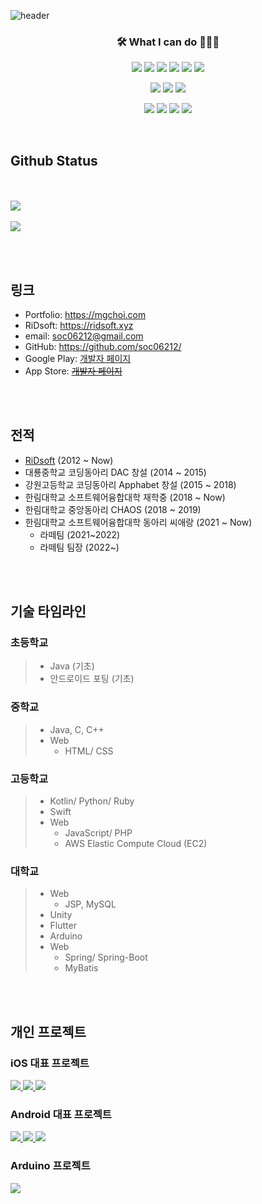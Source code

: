 ![header](https://capsule-render.vercel.app/api?type=waving&color=33691e&height=300&section=header&text=Myung%20Geun%20Choi&fontSize=64&fontColor=c5e1a5&animtaion=fadeIn)

<h3 align="center">🛠 What I can do 👨🏻‍💻</h3>
<p align="center">
  <a href="https://developer.apple.com/kr/swift/"><img src="https://img.shields.io/badge/Swift-FA7343?style=flat&logo=Swift&logoColor=white" /></a>
  <a href="https://kotlinlang.org"><img src="https://img.shields.io/badge/Kotlin-7F52FF?style=flat&logo=Kotlin&logoColor=white" /></a>
  <a href="https://java.com"><img src="https://img.shields.io/badge/Java-007396?style=flat&logo=Java&logoColor=white" /></a>
  <img src="https://img.shields.io/badge/C-A8B9CC?style=flat&logo=C&logoColor=white" />
  <img src="https://img.shields.io/badge/C%2B%2B-00599C?style=flat&logo=C%2B%2B&logoColor=white" />
  <a href="https://java.com"><img src="https://img.shields.io/badge/Unity-000000?style=flat&logo=Unity&logoColor=white" /></a>
</p>
<p align="center">
  <a href="https://www.apple.com/ios"><img src="https://img.shields.io/badge/iOS-000000?style=flat&logo=iOS&logoColor=white" /></a>
  <a href="https://developer.android.com"><img src="https://img.shields.io/badge/Android-3DDC84?style=flat&logo=Android&logoColor=white" /></a>
  <a href="https://flutter.dev"><img src="https://img.shields.io/badge/Flutter-02569B?style=flat&logo=Flutter&logoColor=white" /></a>
</p>
<p align="center">
  <img src="https://img.shields.io/badge/CSS3-1572B6?style=flat&logo=CSS3&logoColor=white" />
  <img src="https://img.shields.io/badge/JavaScript-F7DF1E?style=flat&logo=JavaScript&logoColor=white" />
  <img src="https://img.shields.io/badge/Node.js-339933?style=flat&logo=Node.js&logoColor=white" />
  <img src="https://img.shields.io/badge/MySQL-4479A1?style=flat&logo=MySQL&logoColor=white" />
</p>


<br>

## Github Status
<br><br>
<a href="https://github.com/soc06212">
    <img src="https://github-readme-stats.vercel.app/api?username=soc06212&count_private=true&show_icons=true"/>
  </a>
  <br><br>
  <a href="https://github.com/soc06212">
    <img src="https://github-readme-stats.vercel.app/api/top-langs/?username=soc06212" />
  </a>


<br><br>
## 링크
* Portfolio: <https://mgchoi.com>
* RiDsoft: <https://ridsoft.xyz>
* email: [soc06212@gmail.com](mailto:soc06212@gmail.com)
* GitHub: <https://github.com/soc06212/>
* Google Play: [개발자 페이지](https://play.google.com/store/apps/dev?id=8395994437925298218)
* App Store: ~~[개발자 페이지](https://itunes.apple.com/kr/developer)~~
  

<br><br>

## 전적
  * [RiDsoft](http://ridsoft.xyz) (2012 ~ Now)
  * 대룡중학교 코딩동아리 DAC 창설 (2014 ~ 2015)
  * 강원고등학교 코딩동아리 Apphabet 창설 (2015 ~ 2018)
  * 한림대학교 소프트웨어융합대학 재학중 (2018 ~ Now)
  * 한림대학교 중앙동아리 CHAOS (2018 ~ 2019)
  * 한림대학교 소프트웨어융합대학 동아리 씨애랑 (2021 ~ Now)
    * 라떼팀 (2021~2022)
    * 라떼팀 팀장 (2022~)

<br><br>

## 기술 타임라인
### 초등학교
 > * Java (기초)
 > * 안드로이드 포팅 (기초)

### 중학교
 > * Java, C, C++
 > * Web
 >   - HTML/ CSS

### 고등학교
 > * Kotlin/ Python/ Ruby
 > * Swift
 > * Web
 >   - JavaScript/ PHP
 >   - AWS Elastic Compute Cloud (EC2)
 
### 대학교
 > * Web
 >   - JSP, MySQL
 > * Unity
 > * Flutter
 > * Arduino
 > * Web
 >   - Spring/ Spring-Boot
 >   - MyBatis

<br><br>


## 개인 프로젝트
### iOS 대표 프로젝트
<a href="https://github.com/soc06212/word-counter">
  <img src="https://github-readme-stats.vercel.app/api/pin/?username=soc06212&repo=word-counter" />
</a>
<a href="https://github.com/soc06212/kanggo-pocket-ios">
  <img src="https://github-readme-stats.vercel.app/api/pin/?username=soc06212&repo=kanggo-pocket-ios" />
</a>
<a href="https://github.com/soc06212/harumap">
  <img src="https://github-readme-stats.vercel.app/api/pin/?username=soc06212&repo=harumap" />
</a>

### Android 대표 프로젝트
<a href="https://github.com/soc06212/hallym-map">
  <img src="https://github-readme-stats.vercel.app/api/pin/?username=soc06212&repo=hallym-map" />
</a>
<a href="https://github.com/soc06212/kanggo-pocket-android">
  <img src="https://github-readme-stats.vercel.app/api/pin/?username=soc06212&repo=kanggo-pocket-android" />
</a>
<a href="https://github.com/soc06212/DeepSeat">
  <img src="https://github-readme-stats.vercel.app/api/pin/?username=soc06212&repo=DeepSeat" />
</a>

### Arduino 프로젝트
<a href="https://github.com/soc06212/arduino-doorlock">
  <img src="https://github-readme-stats.vercel.app/api/pin/?username=soc06212&repo=arduino-doorlock" />
</a>
